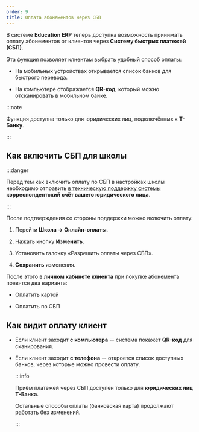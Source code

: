 ```yaml
---
order: 9
title: Оплата абонементов через СБП
---
```


В системе **Education ERP** теперь доступна возможность принимать оплату абонементов от клиентов через **Систему быстрых платежей (СБП)**.

Эта функция позволяет клиентам выбрать удобный способ оплаты:

-  На мобильных устройствах открывается список банков для быстрого перевода.

-  На компьютере отображается **QR-код**, который можно отсканировать в мобильном банке.

:::note 

Функция доступна только для юридических лиц, подключённых к **Т-Банку**.

:::

## Как включить СБП для школы

:::danger 

Перед тем как включить оплату по СБП в настройках школы необходимо отправить [в техническую поддержку системы](https://clck.ru/3BYMCJ) **корреспондентский счёт вашего юридического лица**.

:::

После подтверждения со стороны поддержки можно включить оплату:

1. Перейти **Школа -> Онлайн-оплаты**.

2. Нажать кнопку **Изменить**.

3. Установить галочку  «Разрешить оплаты через СБП».

4. **Сохранить** изменения.

После этого в **личном кабинете клиента** при покупке абонемента появятся два варианта:

-  Оплатить картой

-  Оплатить по СБП

## Как видит оплату клиент

-  Если клиент заходит **с компьютера** -- система покажет **QR-код** для сканирования.

-  Если клиент заходит **с телефона** -- откроется список доступных банков, через которые можно провести оплату.

   

   :::info 

   Приём платежей через СБП доступен только для **юридических лиц Т-Банка**.

   Остальные способы оплаты (банковская карта) продолжают работать без изменений.

   :::